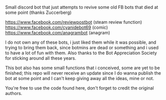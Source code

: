 Small discord bot that just attempts to revive some old FB bots that died at some point (thanks Zuccerberg)

https://www.facebook.com/reviewpostbot (steam review function)
https://www.facebook.com/cyanidebot69 (comic)
https://www.facebook.com/anagrambot (anagram)

I do not own any of these bots, i just liked them while it was possible, and trying to bring them back, since botmins are dead or something and i used to have a lot of fun
with them. Also thanks to the Bot Appreciation Society for sticking around all these years.


This bot also has some small functions that i conceived, some are yet to be finished; this repo will never receive an update since I do wanna publish the bot at some point
and I can't keep giving away all the ideas, mine or not.

You're free to use the code found here, don't forget to credit the original authors.
